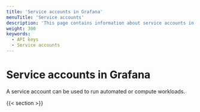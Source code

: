 ```yaml
---
title: 'Service accounts in Grafana'
menuTitle: 'Service accounts'
description: 'This page contains information about service accounts in Grafana'
weight: 300
keywords:
  - API keys
  - Service accounts
---
```


# Service accounts in Grafana

A service account can be used to run automated or compute workloads.

{{< section >}}
